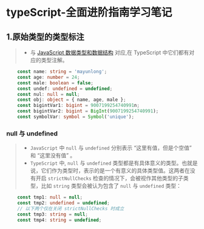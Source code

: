 # typeScript-全面进阶指南学习笔记


## 1.原始类型的类型标注 

> - 与 [JavaScript 数据类型和数据结构](https://developer.mozilla.org/zh-CN/docs/Web/JavaScript/Data_structures#%E5%8E%9F%E5%A7%8B%E5%80%BC_primitive_values)  对应,在 TypeScript 中它们都有对应的类型注解。

```typeScript
    const name: string = 'mayunlong';
    const age: number = 24;
    const male: boolean = false;
    const undef: undefined = undefined;
    const nul: null = null;
    const obj: object = { name, age, male };
    const bigintVar1: bigint = 9007199254740991n;
    const bigintVar2: bigint = BigInt(9007199254740991);
    const symbolVar: symbol = Symbol('unique');
```

### null 与 undefined

> - `JavaScript` 中 `null` 与 `undefined` 分别表示 “这里有值，但是个空值” 和 “这里没有值” 。
> - `TypeScript` 中, `null` 与 `undefined` 类型都是有具体意义的类型。也就是说，它们作为类型时，表示的是一个有意义的具体类型值。这两者在没有开启 `strictNullChecks` 检查的情况下，会被视作其他类型的子类型，比如 `string` 类型会被认为包含了 `null` 与 `undefined` 类型：

```typeScript
	const tmp1: null = null;
	const tmp2: undefined = undefined;
	// 以下两个仅在关闭 strictNullChecks 时成立
	const tmp3: string = null;
	const tmp4: string = undefined;
```